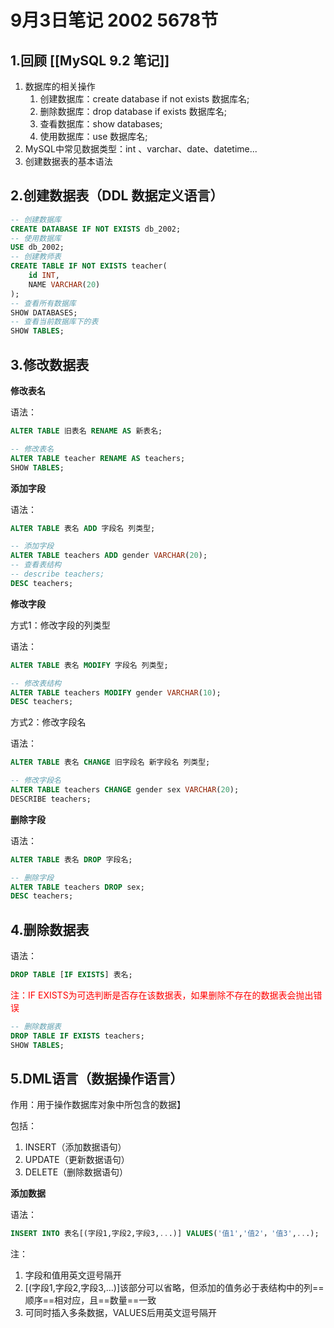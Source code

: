 # 9月3日笔记 2002 5678节

## 1.回顾 [[MySQL 9.2 笔记]]

1. 数据库的相关操作
   1. 创建数据库：create database if not exists 数据库名;
   2. 删除数据库：drop database if exists 数据库名;
   3. 查看数据库：show databases;
   4. 使用数据库：use 数据库名;
2. MySQL中常见数据类型：int 、varchar、date、datetime...
3. 创建数据表的基本语法

## 2.创建数据表（DDL 数据定义语言）

```sql
-- 创建数据库
CREATE DATABASE IF NOT EXISTS db_2002;
-- 使用数据库
USE db_2002;
-- 创建教师表
CREATE TABLE IF NOT EXISTS teacher(
	id INT,
	NAME VARCHAR(20)
);
-- 查看所有数据库
SHOW DATABASES;
-- 查看当前数据库下的表
SHOW TABLES;
```

## 3.修改数据表

**修改表名**

语法：

```sql
ALTER TABLE 旧表名 RENAME AS 新表名;
```

```sql
-- 修改表名
ALTER TABLE teacher RENAME AS teachers;
SHOW TABLES;
```

**添加字段**

语法：

```sql
ALTER TABLE 表名 ADD 字段名 列类型;
```

```sql
-- 添加字段
ALTER TABLE teachers ADD gender VARCHAR(20);
-- 查看表结构
-- describe teachers;
DESC teachers;
```

**修改字段**

方式1：修改字段的列类型

语法：

```sql
ALTER TABLE 表名 MODIFY 字段名 列类型;
```

```sql
-- 修改表结构
ALTER TABLE teachers MODIFY gender VARCHAR(10);
DESC teachers;
```

方式2：修改字段名

语法：

```sql
ALTER TABLE 表名 CHANGE 旧字段名 新字段名 列类型;
```

```sql
-- 修改字段名
ALTER TABLE teachers CHANGE gender sex VARCHAR(20);
DESCRIBE teachers;
```

**删除字段**

语法：

```SQL
ALTER TABLE 表名 DROP 字段名;
```

```sql
-- 删除字段
ALTER TABLE teachers DROP sex;
DESC teachers;
```

## 4.删除数据表

语法：

```sql
DROP TABLE [IF EXISTS] 表名;
```

<font color="red">注：IF EXISTS为可选判断是否存在该数据表，如果删除不存在的数据表会抛出错误</font>

```sql
-- 删除数据表
DROP TABLE IF EXISTS teachers;
SHOW TABLES;
```

## 5.DML语言（数据操作语言）

作用：用于操作数据库对象中所包含的数据】

包括：

1. INSERT（添加数据语句）
2. UPDATE（更新数据语句）
3. DELETE（删除数据语句）

**添加数据**

语法：

```sql
INSERT INTO 表名[(字段1,字段2,字段3,...)] VALUES('值1','值2'，'值3',...);
```

注：

1. 字段和值用英文逗号隔开
2. [(字段1,字段2,字段3,...)]该部分可以省略，但添加的值务必于表结构中的列==顺序==相对应，且==数量==一致
3. 可同时插入多条数据，VALUES后用英文逗号隔开


